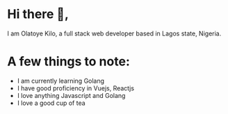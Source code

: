 # Hi there 👋,

I am Olatoye Kilo, a full stack web developer based in Lagos state, Nigeria.

# A few things to note: 

- I am currently learning Golang
- I have good proficiency in Vuejs, Reactjs
- I love anything Javascript and Golang
- I love a good cup of tea

